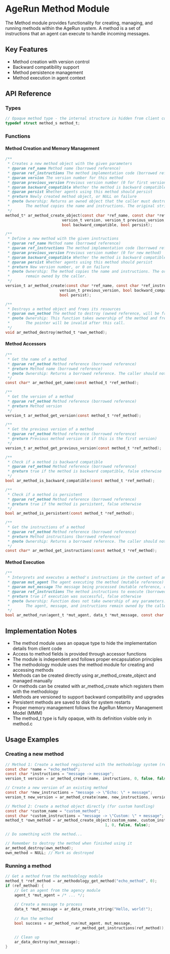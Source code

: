# AgeRun Method Module

The Method module provides functionality for creating, managing, and running methods within the AgeRun system. A method is a set of instructions that an agent can execute to handle incoming messages.

## Key Features

- Method creation with version control
- Backward compatibility support
- Method persistence management
- Method execution in agent context

## API Reference

### Types

```c
// Opaque method type - the internal structure is hidden from client code
typedef struct method_s method_t;
```

### Functions

#### Method Creation and Memory Management

```c
/**
 * Creates a new method object with the given parameters
 * @param ref_name Method name (borrowed reference)
 * @param ref_instructions The method implementation code (borrowed reference)
 * @param version The version number for this method
 * @param previous_version Previous version number (0 for first version)
 * @param backward_compatible Whether the method is backward compatible
 * @param persist Whether agents using this method should persist
 * @return Newly created method object, or NULL on failure
 * @note Ownership: Returns an owned object that the caller must destroy with ar_method_destroy.
 *       The method copies the name and instructions. The original strings remain owned by the caller.
 */
method_t* ar_method_create_object(const char *ref_name, const char *ref_instructions, 
                         version_t version, version_t previous_version, 
                         bool backward_compatible, bool persist);

/**
 * Define a new method with the given instructions
 * @param ref_name Method name (borrowed reference)
 * @param ref_instructions The method implementation code (borrowed reference)
 * @param previous_version Previous version number (0 for new method)
 * @param backward_compatible Whether the method is backward compatible
 * @param persist Whether agents using this method should persist
 * @return New version number, or 0 on failure
 * @note Ownership: The method copies the name and instructions. The original strings
 *       remain owned by the caller.
 */
version_t ar_method_create(const char *ref_name, const char *ref_instructions, 
                        version_t previous_version, bool backward_compatible, 
                        bool persist);

/**
 * Destroys a method object and frees its resources
 * @param own_method The method to destroy (owned reference, will be freed)
 * @note Ownership: This function takes ownership of the method and frees it.
 *       The pointer will be invalid after this call.
 */
void ar_method_destroy(method_t *own_method);
```

#### Method Accessors

```c
/**
 * Get the name of a method
 * @param ref_method Method reference (borrowed reference)
 * @return Method name (borrowed reference)
 * @note Ownership: Returns a borrowed reference. The caller should not free the result.
 */
const char* ar_method_get_name(const method_t *ref_method);

/**
 * Get the version of a method
 * @param ref_method Method reference (borrowed reference)
 * @return Method version
 */
version_t ar_method_get_version(const method_t *ref_method);

/**
 * Get the previous version of a method
 * @param ref_method Method reference (borrowed reference)
 * @return Previous method version (0 if this is the first version)
 */
version_t ar_method_get_previous_version(const method_t *ref_method);

/**
 * Check if a method is backward compatible
 * @param ref_method Method reference (borrowed reference)
 * @return true if the method is backward compatible, false otherwise
 */
bool ar_method_is_backward_compatible(const method_t *ref_method);

/**
 * Check if a method is persistent
 * @param ref_method Method reference (borrowed reference)
 * @return true if the method is persistent, false otherwise
 */
bool ar_method_is_persistent(const method_t *ref_method);

/**
 * Get the instructions of a method
 * @param ref_method Method reference (borrowed reference)
 * @return Method instructions (borrowed reference)
 * @note Ownership: Returns a borrowed reference. The caller should not free the result.
 */
const char* ar_method_get_instructions(const method_t *ref_method);
```

#### Method Execution

```c
/**
 * Interprets and executes a method's instructions in the context of an agent
 * @param mut_agent The agent executing the method (mutable reference)
 * @param mut_message The message being processed (mutable reference, ownership remains with the caller)
 * @param ref_instructions The method instructions to execute (borrowed reference)
 * @return true if execution was successful, false otherwise
 * @note Ownership: Function does not take ownership of any parameters.
 *       The agent, message, and instructions remain owned by the caller.
 */
bool ar_method_run(agent_t *mut_agent, data_t *mut_message, const char *ref_instructions);
```

## Implementation Notes

- The method module uses an opaque type to hide the implementation details from client code
- Access to method fields is provided through accessor functions
- The module is independent and follows proper encapsulation principles
- The methodology module uses the method module for creating and accessing methods
- Methods can be created directly using ar_method_create_object and managed manually
- Or methods can be created with ar_method_create which registers them with the methodology
- Methods are versioned to support backward compatibility and upgrades
- Persistent methods are saved to disk for system restarts
- Proper memory management follows the AgeRun Memory Management Model (MMM)
- The method_t type is fully opaque, with its definition visible only in method.c

## Usage Examples

### Creating a new method

```c
// Method 1: Create a method registered with the methodology system (recommended)
const char *name = "echo_method";
const char *instructions = "message -> message";
version_t version = ar_method_create(name, instructions, 0, false, false);

// Create a new version of an existing method
const char *new_instructions = "message -> \"Echo: \" + message";
version_t new_version = ar_method_create(name, new_instructions, version, true, true);

// Method 2: Create a method object directly (for custom handling)
const char *custom_name = "custom_method";
const char *custom_instructions = "message -> \"Custom: \" + message";
method_t *own_method = ar_method_create_object(custom_name, custom_instructions, 
                                            1, 0, false, false);

// Do something with the method...

// Remember to destroy the method when finished using it
ar_method_destroy(own_method);
own_method = NULL; // Mark as destroyed
```

### Running a method

```c
// Get a method from the methodology module
method_t *ref_method = ar_methodology_get_method("echo_method", 0);
if (ref_method) {
    // Get an agent from the agency module
    agent_t *mut_agent = /* ... */;
    
    // Create a message to process
    data_t *mut_message = ar_data_create_string("Hello, world!");
    
    // Run the method
    bool success = ar_method_run(mut_agent, mut_message, 
                               ar_method_get_instructions(ref_method));
                               
    // Clean up
    ar_data_destroy(mut_message);
}
```
